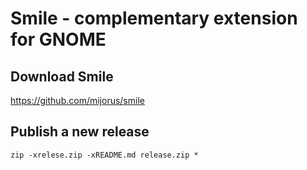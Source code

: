 # Smile - complementary extension for GNOME

## Download Smile

https://github.com/mijorus/smile

## Publish a new release

```
zip -xrelese.zip -xREADME.md release.zip * 
```